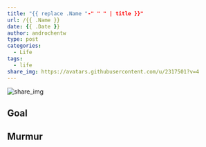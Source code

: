 ```yaml
---
title: "{{ replace .Name "-" " " | title }}"
url: /{{ .Name }}
date: {{ .Date }}
author: androchentw
type: post
categories:
  - Life
tags: 
  - life
share_img: https://avatars.githubusercontent.com/u/2317501?v=4
---
```


![share_img](https://avatars.githubusercontent.com/u/2317501?v=4)

## Goal

<!-- more -->

## Murmur

